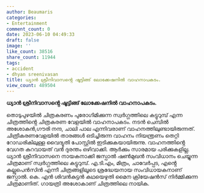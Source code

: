 ```yaml
---
author: Beaumaris
categories:
- Entertainment
comment_count: 0
date: 2023-06-10 04:49:33
draft: false
image: ''
like_count: 38516
share_count: 11944
tags:
- accident
- dhyan sreenivasan
title: ധ്യാൻ ശ്രീനിവാസൻ്റെ ഷൂട്ടിങ്ങ് ലോക്കേഷനിൽ വാഹനാപകടം.
view_count: 489504
---
```


**ധ്യാൻ ശ്രീനിവാസൻ്റെ ഷൂട്ടിങ്ങ് ലോക്കേഷനിൽ വാഹനാപകടം.**

തൊടുപുഴയിൽ ചിത്രകരണം പുരോഗിമിക്കുന്ന സ്വർഗ്ഗത്തിലെ കട്ടുറുമ്പ് എന്ന ചിത്രത്തിൻ്റെ ചിത്രകരണ വേളയിൽ വാഹനാപകടം. നടൻ ചെമ്പിൽ അശോകൻ,ഗൗരി നന്ദ, ചാലി പാല എന്നിവരാണ് വാഹനത്തിലുണ്ടായിരുന്നത്. ചിത്രീകരണവേളയിൽ താരങ്ങൾ ഒടിച്ചിരുന്ന വാഹനം നിയന്ത്രണം തെറ്റി റോഡരികിലുള്ള വൈദ്യുതി പോസ്റ്റിൽ ഇടിക്കുകയായിരുന്നു. വാഹനത്തിൻ്റെ വേഗത കുറവായത് വൻ ദുരന്തം ഒഴിവാക്കി. ആർക്കും സാരമായ പരിക്കുകളില്ല. [](https://cdn.boolokam.com/articles/2023/06/fwfw-1.jpg)ധ്യാൻ ശ്രീനിവാസനെ നായകനാക്കി ജസ്പാൽ ഷൺമുഖൻ സംവിധാനം ചെയ്യുന്ന ചിത്രമാണ് സ്വർഗ്ഗത്തിലെ കട്ടുറുമ്പ്. എ.ടി.എം, മിത്രം, ചാവേർപ്പട, എൻ്റെ കല്ലുപെൻസിൻ എന്നീ ചിത്രങ്ങളിലൂടെ ശ്രദ്ധേയനായ സംവിധായകനാണ് ജസ്പാൽ. കെ. എൻ ശിവൻകുട്ടൻ കഥയെഴുതി മൈന ക്രിയേഷൻസ് നിർമ്മിക്കുന്ന ചിത്രമാണിത്. ഗായത്രി അശോകാണ് ചിത്രത്തിലെ നായിക.